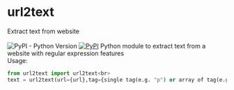 # url2text
Extract text from website<br><br>
<img alt="PyPI - Python Version" src="https://img.shields.io/pypi/pyversions/url2text?style=plastic">
<a href="https://pypi.org/project/url2text/"><img alt="PyPI" src="https://img.shields.io/pypi/v/url2text?style=plastic"></a>
Python module to extract text from a website with regular expression features<br>
Usage:
``` python
from url2text import url2text<br>
text = url2text(url={url},tag={single tag(e.g. "p") or array of tag(e.g. ["p","h1"])}, regrex={Regular Expression to remove unwanted})
```
